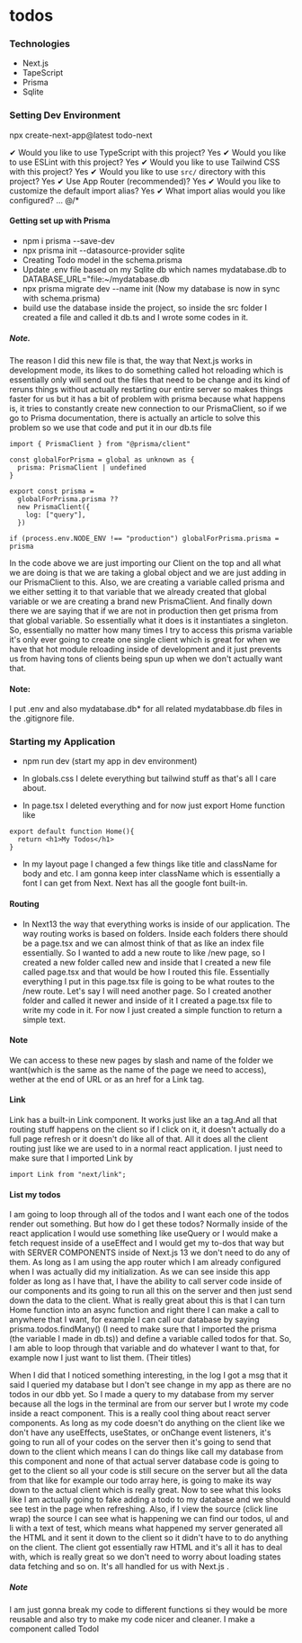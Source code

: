 # todos
### Technologies 
- Next.js
- TapeScript
- Prisma
- Sqlite

### Setting Dev Environment 
npx create-next-app@latest todo-next

✔ Would you like to use TypeScript with this project? Yes
✔ Would you like to use ESLint with this project? Yes
✔ Would you like to use Tailwind CSS with this project? Yes
✔ Would you like to use `src/` directory with this project? Yes
✔ Use App Router (recommended)? Yes
✔ Would you like to customize the default import alias? Yes
✔ What import alias would you like configured? … @/*

#### Getting set up with Prisma

- npm i prisma --save-dev
- npx prisma init --datasource-provider sqlite
- Creating Todo model in the schema.prisma
- Update .env file based on my Sqlite db which names mydatabase.db to
   DATABASE_URL="file:~/mydatabase.db
- npx prisma migrate dev --name init (Now my  database is now in sync with schema.prisma)
- build use the database inside the project, so inside the src folder I created a file and called it db.ts and I wrote some codes in it.

##### Note. 
The reason I did this new file is that, the way that Next.js works in development mode, its likes to do something called hot reloading which is essentially only will send out the files that need to be change and its kind of reruns things without actually restarting our entire server so makes things faster for us but it has a bit of problem with prisma because what happens is, it tries to constantly create new connection to our PrismaClient, so if we go to Prisma documentation, there is actually an article to solve this problem so we use that code and put it in our db.ts file
````
import { PrismaClient } from "@prisma/client"

const globalForPrisma = global as unknown as {
  prisma: PrismaClient | undefined
}

export const prisma =
  globalForPrisma.prisma ??
  new PrismaClient({
    log: ["query"],
  })

if (process.env.NODE_ENV !== "production") globalForPrisma.prisma = prisma
````
In the code above we are just importing our Client on the top and all what we are doing is that we are taking a global object and we are just adding in our PrismaClient to this. Also, we are creating a variable called prisma and we either setting it to that variable that we already created that global variable or we are creating a brand new PrismaClient. And finally down there we are saying that if we are not in production then get prisma from that global variable. So essentially what it does is it instantiates a singleton. So, essentially no matter how many times I try to access this prisma variable it's only ever going to create one single client which is great for when we have that hot module reloading inside of development and it just prevents us from having tons of clients being spun up when we don't actually want that.

#### Note: 
I put .env and also mydatabase.db* for all related mydatabbase.db files in the .gitignore file. 

### Starting my Application 

- npm run dev (start my app in dev environment)

- In globals.css I delete everything but tailwind stuff as that's all I care about.
- In page.tsx I deleted everything and for now just export Home function like 
`````
export default function Home(){
  return <h1>My Todos</h1>
}
`````
- In my layout page I changed a few things like title and className for body and etc. I am gonna keep inter className which is essentially a font I can get from Next. Next has all the google font built-in.
#### Routing 
- In Next13 the way that everything works is inside of our application. The way routing works is based on folders. Inside each folders there should be a page.tsx and we can almost think of that as like an index file essentially. So I wanted to add a new route to like /new page, so I created a new folder called new and inside that I created a new file called page.tsx and that would be how I routed this file. Essentially everything I put in this page.tsx file is going to be what routes to the /new route. Let's say I will need another page. So I created another folder and called it newer and inside of it I created a page.tsx file to write my code in it. For now I just created a simple function to return a simple text.
#### Note
We can access to these new pages by slash and name of the folder we want(which is the same as the name of the page we need to access), wether at the end of URL or as an href for a Link tag.

#### Link
Link has a built-in Link component. It works just like an a tag.And all that routing stuff happens on the client so if I click on it, it doesn't actually do a full page refresh or it doesn't do like all of that. All it does  all the client routing just like we are used to  in a normal react application. I just need to make sure that I imported Link by 
`````
import Link from "next/link";
`````
#### List my todos

I am going to loop through all of the todos and I want each one of the todos render out something. But how do I get these todos? Normally inside of the react application I would use something like useQuery or I would make a fetch request inside of a useEffect and I would get my to-dos that way but with SERVER COMPONENTS inside of Next.js 13 we don't need to do any of them. As long as I am using the app router which I am already configured when I was actually did my initialization. As we can see inside this app folder as long as I have that, I have the ability to call server code inside of our components and its going to run all this on the server and then just send down the data to the client. What is really great about this is that I can turn Home function into an async function and right there I can make a call to anywhere that I want, for example I can call our database by saying prisma.todos.findMany()
(I need to make sure that I imported the prisma (the variable I made in db.ts)) and define a variable called todos for that. So, I am able to loop through that variable and do whatever I want to that, for example now I just want to list them.  (Their titles)

When I did that I noticed something interesting, in the log I got a msg that it said I queried my database but I don't see change in my app as there are no todos in our dbb yet. So I made a query to my database from my server because all the logs in the terminal are from our server but I wrote my code inside a react component. This is a really cool thing about react server components. As long as my code doesn't do anything on the client like we don't have any useEffects, useStates, or onChange event listeners, it's going to run all of your codes on the server then it's going to send that down to the client which means I can do things like call my database from this component and none of that actual server database code is going to get to the client so all your code is still secure on the server but all the data from that like for example our todo array here, is going to make its way down to the actual client which is really great. Now to see what this looks like I am actually going to fake adding a todo to my database and we should see test in the page when refreshing.
Also, if I view the source (click line wrap) the source I can see what is happening we can find our todos, ul and li with a text of test, which means what happened my server generated all the HTML and it sent it down to the client so it didn't have to to do anything on the client. The client got essentially raw HTML and it's all it has to deal with, which is really great so we don't need to worry about loading states data fetching and so on. It's all handled for us with Next.js .

##### Note 

I am just gonna break my code to different functions si they would be more reusable and also try to make my code nicer and cleaner.
I make a component called TodoI